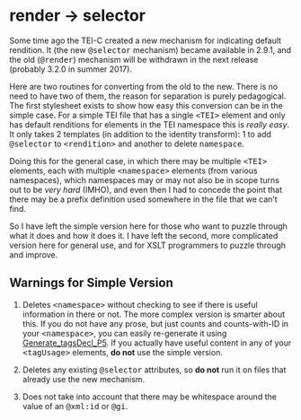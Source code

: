 # render → selector

Some time ago the TEI-C created a new mechanism for indicating default rendition. It (the new <tt>@selector</tt> mechanism) became available in 2.9.1, and the old (<tt>@render</tt>) mechanism will be withdrawn in the next release (probably 3.2.0 in summer 2017).

Here are two routines for converting from the old to the new. There is no need to have two of them, the reason for separation is purely pedagogical. The first stylesheet exists to show how easy this conversion can be in the simple case. For a simple TEI file that has a single <tt>&lt;TEI></tt> element and only has default renditions for elements in the TEI namespace this is _really easy_. It only takes 2 templates (in addition to the identity transform): 1 to add <tt>@selector</tt> to <tt>&lt;rendition></tt> and another to delete <tt>namespace</tt>.

Doing this for the general case, in which there may be multiple <tt>&lt;TEI></tt> elements, each with multiple <tt>&lt;namespace></tt> elements (from various namespaces), which namespaces may or may not also be in scope turns out to be _very hard_ (IMHO), and even then I had to concede the point that there may be a prefix definition used somewhere in the file that we can’t find.

So I have left the simple version here for those who want to puzzle through what it does and how it does it. I have left the second, more complicated version here for general use, and for XSLT programmers to puzzle through and improve. 

## Warnings for Simple Version

1. Deletes <tt>&lt;namespace></tt> without checking to see if there is useful information in there or not. The more complex version is smarter about this. If you do not have any prose, but just counts and counts-with-ID in your <tt>&lt;namespace></tt>, you can easily re-generate it using [Generate_tagsDecl_P5](https://wiki.tei-c.org/index.php/Generate_tagsDecl_P5.xslt). If you actually have useful content in any of your <tt>&lt;tagUsage></tt> elements, **do not** use the simple version. 

2. Deletes any existing <tt>@selector</tt> attributes, so **do not** run it on files that already use the new mechanism.

3. Does not take into account that there may be whitespace around the value of an <tt>@xml:id</tt> or <tt>@gi</tt>.
